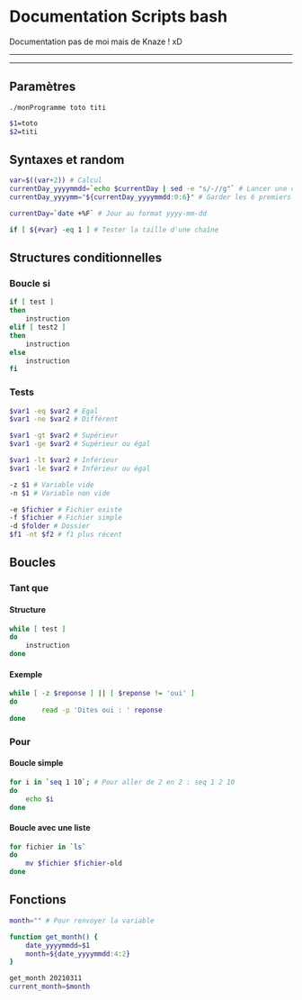# Documentation Scripts bash

Documentation pas de moi mais de Knaze ! xD

___
___

## Paramètres

`./monProgramme toto titi`

```bash
$1=toto
$2=titi
```

## Syntaxes et random

````bash
var=$((var+2)) # Calcul
currentDay_yyyymmdd=`echo $currentDay | sed -e "s/-//g"` # Lancer une commande (ici, del les - d'une variable)
currentDay_yyyymm="${currentDay_yyyymmdd:0:6}" # Garder les 6 premiers caractères

currentDay=`date +%F` # Jour au format yyyy-mm-dd

if [ ${#var} -eq 1 ] # Tester la taille d'une chaîne
````

## Structures conditionnelles

### Boucle si

````bash
if [ test ]
then
	instruction
elif [ test2 ]
then
	instruction
else
	instruction
fi
````

### Tests

```bash
$var1 -eq $var2 # Egal
$var1 -ne $var2 # Différent

$var1 -gt $var2 # Supérieur
$var1 -ge $var2 # Supérieur ou égal

$var1 -lt $var2 # Inférieur
$var1 -le $var2 # Inférieur ou égal

-z $1 # Variable vide
-n $1 # Variable non vide

-e $fichier # Fichier existe
-f $fichier # Fichier simple
-d $folder # Dossier
$f1 -nt $f2 # f1 plus récent
```

## Boucles

### Tant que

#### Structure

````bash
while [ test ]
do
	instruction
done
````
#### Exemple

````bash
while [ -z $reponse ] || [ $reponse != 'oui' ]
do
        read -p 'Dites oui : ' reponse
done
````

### Pour

#### Boucle simple

````bash
for i in `seq 1 10`; # Pour aller de 2 en 2 : seq 1 2 10
do
	echo $i
done
````

#### Boucle avec une liste

````bash
for fichier in `ls` 
do
    mv $fichier $fichier-old
done
````

## Fonctions

````bash
month="" # Pour renvoyer la variable

function get_month() {
    date_yyyymmdd=$1
    month=${date_yyyymmdd:4:2}
}

get_month 20210311
current_month=$month
````

